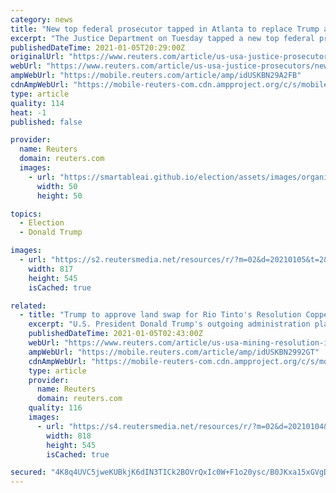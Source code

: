 ```yaml
---
category: news
title: "New top federal prosecutor tapped in Atlanta to replace Trump appointee who abruptly resigned"
excerpt: "The Justice Department on Tuesday tapped a new top federal prosecutor to preside over the Atlanta office, a day after the Trump-appointed U.S. Attorney there abruptly resigned."
publishedDateTime: 2021-01-05T20:29:00Z
originalUrl: "https://www.reuters.com/article/us-usa-justice-prosecutors/new-top-federal-prosecutor-tapped-in-atlanta-to-replace-trump-appointee-who-abruptly-resigned-idUSKBN29A2FB?edition-redirect=ca"
webUrl: "https://www.reuters.com/article/us-usa-justice-prosecutors/new-top-federal-prosecutor-tapped-in-atlanta-to-replace-trump-appointee-who-abruptly-resigned-idUSKBN29A2FB?edition-redirect=ca"
ampWebUrl: "https://mobile.reuters.com/article/amp/idUSKBN29A2FB"
cdnAmpWebUrl: "https://mobile-reuters-com.cdn.ampproject.org/c/s/mobile.reuters.com/article/amp/idUSKBN29A2FB"
type: article
quality: 114
heat: -1
published: false

provider:
  name: Reuters
  domain: reuters.com
  images:
    - url: "https://smartableai.github.io/election/assets/images/organizations/reuters.com-50x50.jpg"
      width: 50
      height: 50

topics:
  - Election
  - Donald Trump

images:
  - url: "https://s2.reutersmedia.net/resources/r/?m=02&d=20210105&t=2&i=1546707585&w=&fh=545px&fw=&ll=&pl=&sq=&r=LYNXMPEH041AH"
    width: 817
    height: 545
    isCached: true

related:
  - title: "Trump to approve land swap for Rio Tinto's Resolution Copper project: U.S. Forest Service"
    excerpt: "U.S. President Donald Trump's outgoing administration plans to approve a controversial land swap needed for Rio Tinto Ltd and partners to build an Arizona copper project that Native American tribes say will destroy sites of cultural and religious value."
    publishedDateTime: 2021-01-05T02:43:00Z
    webUrl: "https://www.reuters.com/article/us-usa-mining-resolution-idUSKBN2992GT"
    ampWebUrl: "https://mobile.reuters.com/article/amp/idUSKBN2992GT"
    cdnAmpWebUrl: "https://mobile-reuters-com.cdn.ampproject.org/c/s/mobile.reuters.com/article/amp/idUSKBN2992GT"
    type: article
    provider:
      name: Reuters
      domain: reuters.com
    quality: 116
    images:
      - url: "https://s4.reutersmedia.net/resources/r/?m=02&d=20210104&t=2&i=1546595834&w=&fh=545px&fw=&ll=&pl=&sq=&r=LYNXMPEH03189"
        width: 818
        height: 545
        isCached: true

secured: "4K8q4UVC5jweKUBkjK6dIN3TICk2BOVrQxIc0W+F1o20ysc/B0JKxa15xGVgDGQxIjCACmfx5WCFO9eKTBJR3BXcb/OKqXkrwpGLwcjNUAR4R9miQQHLhaS0cYvrb55k/gqYPqmb9WMID0SgLm2wnn3Fwug6H47pHd7+G2FzmqAgDJkTLH/fa8ES6Rr1DV/1wVzwf2/64Tlp0w2jbDqbsrqTtYGPIyAkTLDP13lN8WPYBca2jGgFt7V9O97xwITt55lsIGGk+ZZYlmXfejErim9UBmzPENI4vGyEqH3NUaKLDuZyKAHBVmomqkiNE2sOJzTjpp3wwyO4y69t9AcE3DkN0rOI3lP9ifG82kFoGNY=;a7uITb1JuOZyGTS32jTFkQ=="
---
```


